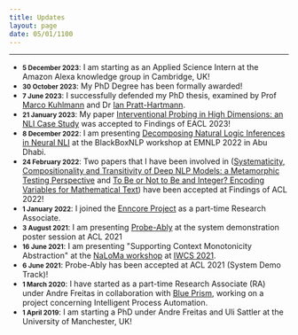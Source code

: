 ```yaml
---
title: Updates
layout: page
date: 05/01/1100
---
```


- - - 
<!-- - **. Metamorphic Testing Accepted at ACL -->

- <small>**5 December 2023**</small>: I am starting as an Applied Science Intern at the Amazon Alexa knowledge group in Cambridge, UK!
- <small>**30 October 2023**</small>: My PhD Degree has been formally awarded! 
- <small>**7 June 2023**</small>: I successfully defended my PhD thesis, examined by Prof [Marco Kuhlmann](https://scholar.google.de/citations?user=F10PNQMAAAAJ&hl=de) and Dr [Ian Pratt-Hartmann](https://scholar.google.co.uk/citations?user=M1xicaEAAAAJ&hl=en).
- <small>**21 January 2023**</small>: My paper [Interventional Probing in High Dimensions: an NLI Case Study](https://aclanthology.org/2023.findings-eacl.188/) was accepted to Findings of EACL 2023!
- <small>**8 December 2022**</small>: I am presenting [Decomposing Natural Logic Inferences in Neural NLI](https://aclanthology.org/2022.blackboxnlp-1.33/) at the BlackBoxNLP workshop at EMNLP 2022 in Abu Dhabi.
- <small>**24 February 2022**</small>: Two papers that I have been involved in ([Systematicity, Compositionality and Transitivity of Deep NLP Models: a Metamorphic Testing Perspective]() and [To Be or Not to Be and Integer? Encoding Variables for Mathematical Text]()) have been accepted at Findings of ACL 2022!
- <small>**1 January 2022**</small>: I joined the [Enncore Project](https://enncore.github.io/) as a part-time Research Associate.
- <small>**3 August 2021**</small>: I am presenting [Probe-Ably](https://ai-systems.github.io/Probe-Ably/) at the system demonstration poster session at ACL 2021
- <small>**16 June 2021**</small>: I am presenting "Supporting Context Monotonicity Abstraction" at the [NaLoMa workshop](https://typo.uni-konstanz.de/naloma21/index.html) at [IWCS 2021](https://iwcs2021.github.io/).
- <small>**6 June 2021**</small>: Probe-Ably has been accepted at ACL 2021 (System Demo Track)!
- <small>**1 March 2020**</small>: I have started as a part-time Research Associate (RA) under Andre Freitas in collaboration with [Blue Prism](https://www.blueprism.com/), working on a project concerning Intelligent Process Automation.
- <small>**1 April 2019**</small>: I am starting a PhD under Andre Freitas and Uli Sattler at the University of Manchester, UK!
